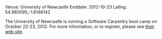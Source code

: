Venue: University of Newcastle
Enddate: 2012-10-23
Latlng: 54.980095,-1.6146142

<p>The University of Newcastle is running a Software Carpentry boot camp on October 22-23, 2012. For more information, or to register, please see <a href="http://digitalinstitute.ncl.ac.uk/software_carpentry">their web site</a>.</p>
